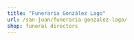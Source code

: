 ```yaml
---
title: "Funeraria González Lago"
url: /san-juan/funeraria-gonzalez-lago/
shop: funeral directors
---
```

